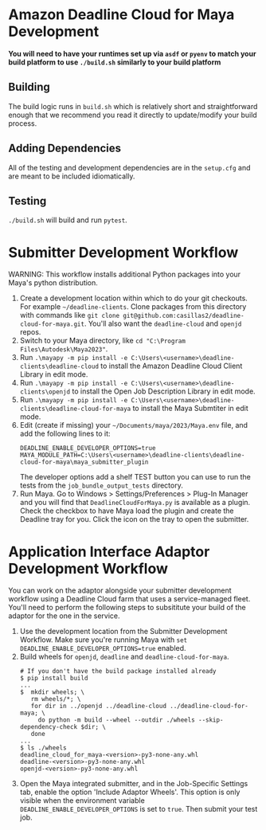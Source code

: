 # Amazon Deadline Cloud for Maya Development

**You will need to have your runtimes set up via `asdf` or `pyenv` to match your build platform to
use `./build.sh` similarly to your build platform**

## Building

The build logic runs in `build.sh` which is relatively short
and straightforward enough that we recommend you read it directly to update/modify your build process.

## Adding Dependencies

All of the testing and development dependencies are in the `setup.cfg` and are meant to be included idiomatically.

## Testing

`./build.sh` will build and run `pytest`.

# Submitter Development Workflow

WARNING: This workflow installs additional Python packages into your Maya's python distribution.

1. Create a development location within which to do your git checkouts. For example `~/deadline-clients`.
   Clone packages from this directory with commands like
   `git clone git@github.com:casillas2/deadline-cloud-for-maya.git`. You'll also want the `deadline-cloud` and `openjd` repos.
2. Switch to your Maya directory, like `cd "C:\Program Files\Autodesk\Maya2023"`.
3. Run `.\mayapy -m pip install -e C:\Users\<username>\deadline-clients\deadline-cloud` to install the Amazon Deadline Cloud Client
   Library in edit mode.
4. Run `.\mayapy -m pip install -e C:\Users\<username>\deadline-clients\openjd` to install the Open Job Description
   Library in edit mode.
5. Run `.\mayapy -m pip install -e C:\Users\<username>\deadline-clients\deadline-cloud-for-maya` to install the Maya Submtiter
   in edit mode.
6. Edit (create if missing) your `~/Documents/maya/2023/Maya.env` file, and add the following lines to it:
   ```
   DEADLINE_ENABLE_DEVELOPER_OPTIONS=true
   MAYA_MODULE_PATH=C:\Users\<username>\deadline-clients\deadline-cloud-for-maya\maya_submitter_plugin
   ```
   The developer options add a shelf TEST button you can use to run the tests from the `job_bundle_output_tests` directory.
7. Run Maya. Go to Windows > Settings/Preferences > Plug-In Manager and you will find that
   `DeadlineCloudForMaya.py` is available as a plugin. Check the checkbox to have Maya load
   the plugin and create the Deadline tray for you. Click the icon on the tray to open the submitter.

# Application Interface Adaptor Development Workflow

You can work on the adaptor alongside your submitter development workflow using a Deadline Cloud
farm that uses a service-managed fleet. You'll need to perform the following steps to subsititute
your build of the adaptor for the one in the service.

1. Use the development location from the Submitter Development Workflow.
   Make sure you're running Maya with `set DEADLINE_ENABLE_DEVELOPER_OPTIONS=true` enabled.
2. Build wheels for `openjd`, `deadline` and `deadline-cloud-for-maya`.
   ```
   # If you don't have the build package installed already
   $ pip install build
   ...
   $  mkdir wheels; \
      rm wheels/*; \
      for dir in ../openjd ../deadline-cloud ../deadline-cloud-for-maya; \
        do python -m build --wheel --outdir ./wheels --skip-dependency-check $dir; \
      done
   ...
   $ ls ./wheels
   deadline_cloud_for_maya-<version>-py3-none-any.whl
   deadline-<version>-py3-none-any.whl
   openjd-<version>-py3-none-any.whl
   ```
3. Open the Maya integrated submitter, and in the Job-Specific Settings tab, enable the option 'Include Adaptor Wheels'. This
   option is only visible when the environment variable `DEADLINE_ENABLE_DEVELOPER_OPTIONS` is set to `true`.
   Then submit your test job.
